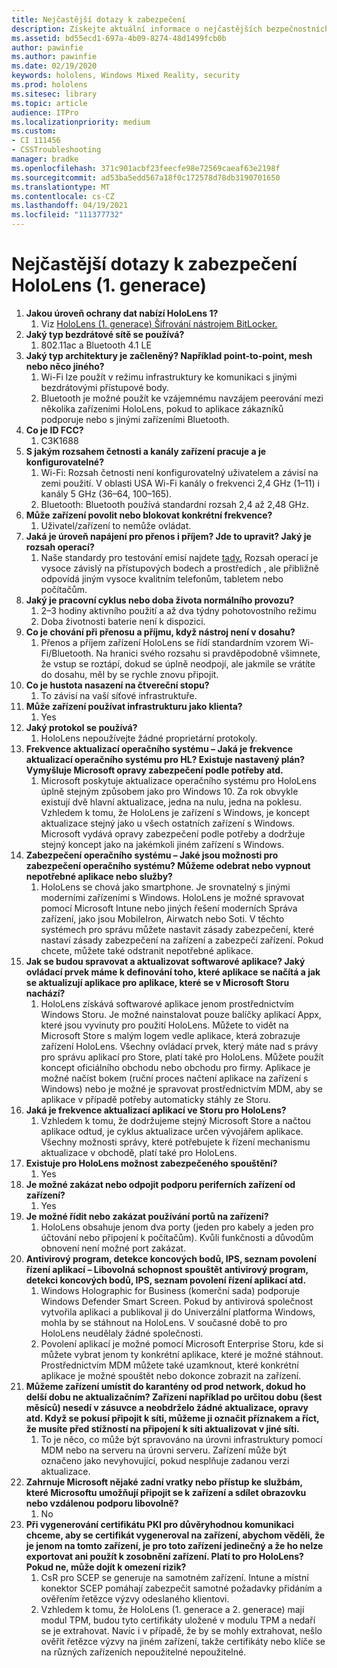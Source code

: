 ```yaml
---
title: Nejčastější dotazy k zabezpečení
description: Získejte aktuální informace o nejčastějších bezpečnostních dotazech a odpovědích týkajících se zařízení hybridní reality HoloLens.
ms.assetid: bd55ecd1-697a-4b09-8274-48d1499fcb0b
author: pawinfie
ms.author: pawinfie
ms.date: 02/19/2020
keywords: hololens, Windows Mixed Reality, security
ms.prod: hololens
ms.sitesec: library
ms.topic: article
audience: ITPro
ms.localizationpriority: medium
ms.custom:
- CI 111456
- CSSTroubleshooting
manager: bradke
ms.openlocfilehash: 371c901acbf23feecfe98e72569caeaf63e2198f
ms.sourcegitcommit: ad53ba5edd567a18f0c172578d78db3190701650
ms.translationtype: MT
ms.contentlocale: cs-CZ
ms.lasthandoff: 04/19/2021
ms.locfileid: "111377732"
---
```

# <a name="frequently-asked-hololens-1st-gen-security-questions"></a>Nejčastější dotazy k zabezpečení HoloLens (1. generace)

1. **Jakou úroveň ochrany dat nabízí HoloLens 1?**
    1. Viz [HoloLens (1. generace) Šifrování nástrojem BitLocker.](hololens1-encryption.md)
1. **Jaký typ bezdrátové sítě se používá?**
    1. 802.11ac a Bluetooth 4.1 LE
1. **Jaký typ architektury je začleněný?  Například point-to-point, mesh nebo něco jiného?**
    1. Wi-Fi lze použít v režimu infrastruktury ke komunikaci s jinými bezdrátovými přístupové body.
    1. Bluetooth je možné použít ke vzájemnému navzájem peerování mezi několika zařízeními HoloLens, pokud to aplikace zákazníků podporuje nebo s jinými zařízeními Bluetooth.
1. **Co je ID FCC?**
    1. C3K1688
1. **S jakým rozsahem četnosti a kanály zařízení pracuje a je konfigurovatelné?**
    1. Wi-Fi: Rozsah četnosti není konfigurovatelný uživatelem a závisí na zemi použití. V oblasti USA Wi-Fi kanály o frekvenci 2,4 GHz (1–11) i kanály 5 GHz (36–64, 100–165).
    1. Bluetooth: Bluetooth používá standardní rozsah 2,4 až 2,48 GHz.
1. **Může zařízení povolit nebo blokovat konkrétní frekvence?**
    1. Uživatel/zařízení to nemůže ovládat.
1. **Jaká je úroveň napájení pro přenos i příjem? Jde to upravit? Jaký je rozsah operací?**
    1. Naše standardy pro testování emisí najdete [tady.](https://fccid.io/C3K1688) Rozsah operací je vysoce závislý na přístupových bodech a prostředích , ale přibližně odpovídá jiným vysoce kvalitním telefonům, tabletem nebo počítačům.
1. **Jaký je pracovní cyklus nebo doba života normálního provozu?**
    1. 2–3 hodiny aktivního použití a až dva týdny pohotovostního režimu
    1. Doba životnosti baterie není k dispozici.
1. **Co je chování při přenosu a příjmu, když nástroj není v dosahu?**
    1. Přenos a příjem zařízení HoloLens se řídí standardním vzorem Wi-Fi/Bluetooth. Na hranici svého rozsahu si pravděpodobně všimnete, že vstup se roztápí, dokud se úplně neodpojí, ale jakmile se vrátíte do dosahu, měl by se rychle znovu připojit.
1. **Co je hustota nasazení na čtvereční stopu?**
    1. To závisí na vaší síťové infrastruktuře.
1. **Může zařízení používat infrastrukturu jako klienta?**
    1. Yes
1. **Jaký protokol se používá?**
    1. HoloLens nepoužívejte žádné proprietární protokoly.
1. **Frekvence aktualizací operačního systému – Jaká je frekvence aktualizací operačního systému pro HL?  Existuje nastavený plán?  Vymyšluje Microsoft opravy zabezpečení podle potřeby atd.**
    1. Microsoft poskytuje aktualizace operačního systému pro HoloLens úplně stejným způsobem jako pro Windows 10. Za rok obvykle existují dvě hlavní aktualizace, jedna na nulu, jedna na poklesu. Vzhledem k tomu, že HoloLens je zařízení s Windows, je koncept aktualizace stejný jako u všech ostatních zařízení s Windows. Microsoft vydává opravy zabezpečení podle potřeby a dodržuje stejný koncept jako na jakémkoli jiném zařízení s Windows.
1. **Zabezpečení operačního systému – Jaké jsou možnosti pro zabezpečení operačního systému?  Můžeme odebrat nebo vypnout nepotřebné aplikace nebo služby?**
    1. HoloLens se chová jako smartphone. Je srovnatelný s jinými moderními zařízeními s Windows. HoloLens je možné spravovat pomocí Microsoft Intune nebo jiných řešení moderních Správa zařízení, jako jsou MobileIron, Airwatch nebo Soti. V těchto systémech pro správu můžete nastavit zásady zabezpečení, které nastaví zásady zabezpečení na zařízení a zabezpečí zařízení. Pokud chcete, můžete také odstranit nepotřebné aplikace.
1. **Jak se budou spravovat a aktualizovat softwarové aplikace? Jaký ovládací prvek máme k definování toho, které aplikace se načítá a jak se aktualizují aplikace pro aplikace, které se v Microsoft Storu nachází?**
    1. HoloLens získává softwarové aplikace jenom prostřednictvím Windows Storu. Je možné nainstalovat pouze balíčky aplikací Appx, které jsou vyvinuty pro použití HoloLens. Můžete to vidět na Microsoft Store s malým logem vedle aplikace, která zobrazuje zařízení HoloLens. Všechny ovládací prvek, který máte nad s právy pro správu aplikací pro Store, platí také pro HoloLens. Můžete použít koncept oficiálního obchodu nebo obchodu pro firmy. Aplikace je možné načíst bokem (ruční proces načtení aplikace na zařízení s Windows) nebo je možné je spravovat prostřednictvím MDM, aby se aplikace v případě potřeby automaticky stáhly ze Storu.
1. **Jaká je frekvence aktualizací aplikací ve Storu pro HoloLens?**
    1. Vzhledem k tomu, že dodržujeme stejný Microsoft Store a načtou aplikace odtud, je cyklus aktualizace určen vývojářem aplikace. Všechny možnosti správy, které potřebujete k řízení mechanismu aktualizace v obchodě, platí také pro HoloLens.
1. **Existuje pro HoloLens možnost zabezpečeného spouštění?**
    1. Yes
1. **Je možné zakázat nebo odpojit podporu periferních zařízení od zařízení?**
    1. Yes
1. **Je možné řídit nebo zakázat používání portů na zařízení?**
    1. HoloLens obsahuje jenom dva porty (jeden pro kabely a jeden pro účtování nebo připojení k počítačům). Kvůli funkčnosti a důvodům obnovení není možné port zakázat.
1. **Antivirový program, detekce koncových bodů, IPS, seznam povolení řízení aplikací – Libovolná schopnost spouštět antivirový program, detekci koncových bodů, IPS, seznam povolení řízení aplikací atd.**
    1. Windows Holographic for Business (komerční sada) podporuje Windows Defender Smart Screen. Pokud by antivirová společnost vytvořila aplikaci a publikoval ji do Univerzální platforma Windows, mohla by se stáhnout na HoloLens. V současné době to pro HoloLens neudělaly žádné společnosti.
    1. Povolení aplikací je možné pomocí Microsoft Enterprise Storu, kde si můžete vybrat jenom ty konkrétní aplikace, které je možné stáhnout. Prostřednictvím MDM můžete také uzamknout, které konkrétní aplikace je možné spouštět nebo dokonce zobrazit na zařízení.
1. **Můžeme zařízení umístit do karantény od prod network, dokud ho delší dobu ne aktualizačním?  Zařízení například po určitou dobu (šest měsíců) nesedí v zásuvce a neobdrželo žádné aktualizace, opravy atd.  Když se pokusí připojit k síti, můžeme ji označit příznakem a říct, že musíte před stížností na připojení k síti aktualizovat v jiné síti.**
    1. To je něco, co může být spravováno na úrovni infrastruktury pomocí MDM nebo na serveru na úrovni serveru. Zařízení může být označeno jako nevyhovující, pokud nesplňuje zadanou verzi aktualizace.
1. **Zahrnuje Microsoft nějaké zadní vratky nebo přístup ke službám, které Microsoftu umožňují připojit se k zařízení a sdílet obrazovku nebo vzdálenou podporu libovolně?**
    1. No
1. **Při vygenerování certifikátu PKI pro důvěryhodnou komunikaci chceme, aby se certifikát vygeneroval na zařízení, abychom věděli, že je jenom na tomto zařízení, je pro toto zařízení jedinečný a že ho nelze exportovat ani použít k zosobnění zařízení. Platí to pro HoloLens? Pokud ne, může dojít k omezení rizik?**
    1. CsR pro SCEP se generuje na samotném zařízení. Intune a místní konektor SCEP pomáhají zabezpečit samotné požadavky přidáním a ověřením řetězce výzvy odeslaného klientovi.
    1. Vzhledem k tomu, že HoloLens (1. generace a 2. generace) mají modul TPM, budou tyto certifikáty uložené v modulu TPM a nedaří se je extrahovat. Navíc i v případě, že by se mohly extrahovat, nešlo ověřit řetězce výzvy na jiném zařízení, takže certifikáty nebo klíče se na různých zařízeních nepoužitelné nepoužitelné.
